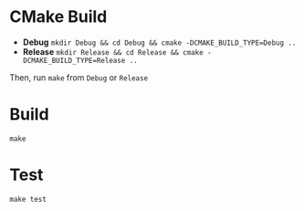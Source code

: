 # CMake Build
- **Debug** `mkdir Debug && cd Debug && cmake -DCMAKE_BUILD_TYPE=Debug ..`
- **Release** `mkdir Release && cd Release && cmake -DCMAKE_BUILD_TYPE=Release ..`

Then, run `make` from `Debug` or `Release`

# Build
`make`

# Test
`make test`
